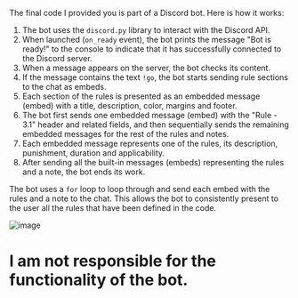 The final code I provided you is part of a Discord bot. Here is how it works:

1. The bot uses the `discord.py` library to interact with the Discord API.
2. When launched (`on_ready` event), the bot prints the message "Bot is ready!" to the console to indicate that it has successfully connected to the Discord server.
3. When a message appears on the server, the bot checks its content.
4. If the message contains the text `!go`, the bot starts sending rule sections to the chat as embeds.
5. Each section of the rules is presented as an embedded message (embed) with a title, description, color, margins and footer.
6. The bot first sends one embedded message (embed) with the "Rule - 3.1" header and related fields, and then sequentially sends the remaining embedded messages for the rest of the rules and notes.
7. Each embedded message represents one of the rules, its description, punishment, duration and applicability.
8. After sending all the built-in messages (embeds) representing the rules and a note, the bot ends its work.

The bot uses a `for` loop to loop through and send each embed with the rules and a note to the chat. This allows the bot to consistently present to the user all the rules that have been defined in the code.

![image](https://github.com/AndreMuhamed/Game_Room/assets/128980327/393f20f1-5166-4c1c-a126-1b917baf06d5)


# I am not responsible for the functionality of the bot.

